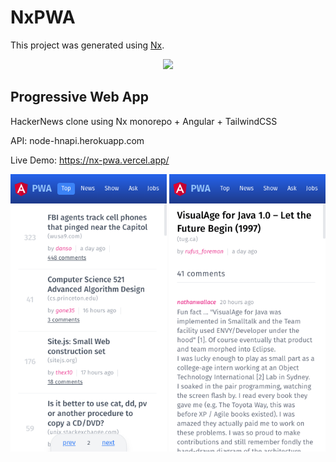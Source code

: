 # NxPWA

This project was generated using [Nx](https://nx.dev).

<p align="center"><img src="https://raw.githubusercontent.com/nrwl/nx/master/images/nx-logo.png" width="450"></p>

## Progressive Web App 
HackerNews clone using Nx monorepo + Angular + TailwindCSS

API: node-hnapi.herokuapp.com

Live Demo: https://nx-pwa.vercel.app/

<p>
  <img src="https://github.com/madipta/nx-pwa/blob/master/screenshot/screenshot-1-min.png?raw=true" width="250">
  <img src="https://github.com/madipta/nx-pwa/blob/master/screenshot/screenshot-2-min.png?raw=true" width="250">
</p>
